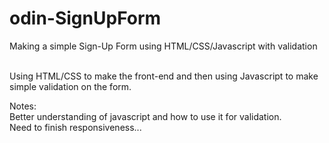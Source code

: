 # odin-SignUpForm

Making a simple Sign-Up Form using HTML/CSS/Javascript with validation<br>
<br>

Using HTML/CSS to make the front-end and then using Javascript to make simple validation on the form.<br>

Notes:<br>
Better understanding of javascript and how to use it for validation.
<br>
Need to finish responsiveness...
